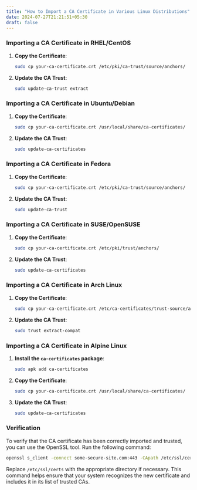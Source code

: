 ```yaml
---
title: "How to Import a CA Certificate in Various Linux Distributions"
date: 2024-07-27T21:21:51+05:30
draft: false
---
```

### Importing a CA Certificate in RHEL/CentOS

1. **Copy the Certificate**:
   ```bash
   sudo cp your-ca-certificate.crt /etc/pki/ca-trust/source/anchors/
   ```

2. **Update the CA Trust**:
   ```bash
   sudo update-ca-trust extract
   ```

### Importing a CA Certificate in Ubuntu/Debian

1. **Copy the Certificate**:
   ```bash
   sudo cp your-ca-certificate.crt /usr/local/share/ca-certificates/
   ```

2. **Update the CA Trust**:
   ```bash
   sudo update-ca-certificates
   ```

### Importing a CA Certificate in Fedora

1. **Copy the Certificate**:
   ```bash
   sudo cp your-ca-certificate.crt /etc/pki/ca-trust/source/anchors/
   ```

2. **Update the CA Trust**:
   ```bash
   sudo update-ca-trust
   ```

### Importing a CA Certificate in SUSE/OpenSUSE

1. **Copy the Certificate**:
   ```bash
   sudo cp your-ca-certificate.crt /etc/pki/trust/anchors/
   ```

2. **Update the CA Trust**:
   ```bash
   sudo update-ca-certificates
   ```

### Importing a CA Certificate in Arch Linux

1. **Copy the Certificate**:
   ```bash
   sudo cp your-ca-certificate.crt /etc/ca-certificates/trust-source/anchors/
   ```

2. **Update the CA Trust**:
   ```bash
   sudo trust extract-compat
   ```

### Importing a CA Certificate in Alpine Linux

1. **Install the `ca-certificates` package**:
   ```bash
   sudo apk add ca-certificates
   ```

2. **Copy the Certificate**:
   ```bash
   sudo cp your-ca-certificate.crt /usr/local/share/ca-certificates/
   ```

3. **Update the CA Trust**:
   ```bash
   sudo update-ca-certificates
   ```

### Verification

To verify that the CA certificate has been correctly imported and trusted, you can use the OpenSSL tool. Run the following command:

```bash
openssl s_client -connect some-secure-site.com:443 -CApath /etc/ssl/certs
```

Replace `/etc/ssl/certs` with the appropriate directory if necessary. This command helps ensure that your system recognizes the new certificate and includes it in its list of trusted CAs.

